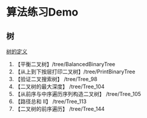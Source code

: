 # 算法练习Demo

## 树

[树的定义](https://leetcode-cn.com/tag/tree/)

1. 【平衡二叉树】/tree/BalancedBinaryTree
2. 【从上到下按层打印二叉树】/tree/PrintBinaryTree
3. 【验证二叉搜索树】 /tree/Tree_98
4. 【二叉树的最大深度】 /tree/Tree_104
5. 【从前序与中序遍历序列构造二叉树】 /tree/Tree_105
6. 【路径总和 II】 /tree/Tree_113
7. 【二叉树的前序遍历】 /tree/Tree_144
